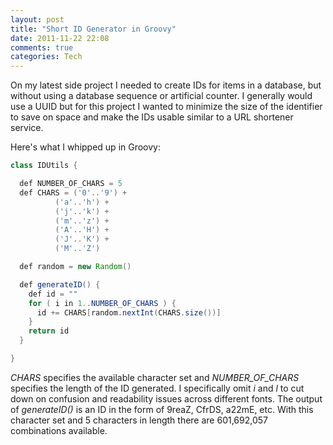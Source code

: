 ```yaml
---
layout: post
title: "Short ID Generator in Groovy"
date: 2011-11-22 22:08
comments: true
categories: Tech
---
```

On my latest side project I needed to create IDs for items in a database, but without using a database sequence or artificial counter. I generally would use a UUID but for this project I wanted to minimize the size of the identifier to save on space and make the IDs usable similar to a URL shortener service.

Here's what I whipped up in Groovy:
``` java 
class IDUtils {

  def NUMBER_OF_CHARS = 5
  def CHARS = ('0'..'9') +
          ('a'..'h') +
          ('j'..'k') +
          ('m'..'z') +
          ('A'..'H') +
          ('J'..'K') +
          ('M'..'Z')

  def random = new Random()

  def generateID() {
    def id = ""
    for ( i in 1..NUMBER_OF_CHARS ) {
      id += CHARS[random.nextInt(CHARS.size())]
    }
    return id
  }

}
```
_CHARS_ specifies the available character set and _NUMBER_OF_CHARS_ specifies the length of the ID generated. I specifically omit _i_ and _l_ to cut down on confusion and readability issues across different fonts. The output of _generateID()_ is an ID in the form of 9reaZ, CfrDS, a22mE, etc. With this character set and 5 characters in length there are 601,692,057 combinations available.
